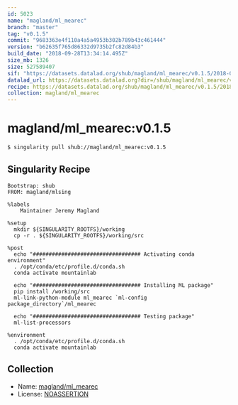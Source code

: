 ```yaml
---
id: 5023
name: "magland/ml_mearec"
branch: "master"
tag: "v0.1.5"
commit: "9683363e4f110a4a5a4953b302b789b43c461444"
version: "b62635f765d86332d9735b2fc82d84b3"
build_date: "2018-09-28T13:34:14.495Z"
size_mb: 1326
size: 527589407
sif: "https://datasets.datalad.org/shub/magland/ml_mearec/v0.1.5/2018-09-28-9683363e-b62635f7/b62635f765d86332d9735b2fc82d84b3.simg"
datalad_url: https://datasets.datalad.org?dir=/shub/magland/ml_mearec/v0.1.5/2018-09-28-9683363e-b62635f7/
recipe: https://datasets.datalad.org/shub/magland/ml_mearec/v0.1.5/2018-09-28-9683363e-b62635f7/Singularity
collection: magland/ml_mearec
---
```


# magland/ml_mearec:v0.1.5

```bash
$ singularity pull shub://magland/ml_mearec:v0.1.5
```

## Singularity Recipe

```singularity
Bootstrap: shub
FROM: magland/mlsing

%labels
    Maintainer Jeremy Magland

%setup
  mkdir ${SINGULARITY_ROOTFS}/working
  cp -r . ${SINGULARITY_ROOTFS}/working/src

%post
  echo "################################## Activating conda environment"
  . /opt/conda/etc/profile.d/conda.sh
  conda activate mountainlab

  echo "################################## Installing ML package"
  pip install /working/src
  ml-link-python-module ml_mearec `ml-config package_directory`/ml_mearec

  echo "################################## Testing package"
  ml-list-processors

%environment
  . /opt/conda/etc/profile.d/conda.sh
  conda activate mountainlab
```

## Collection

 - Name: [magland/ml_mearec](https://github.com/magland/ml_mearec)
 - License: [NOASSERTION](None)

